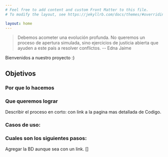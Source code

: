 ```yaml
---
# Feel free to add content and custom Front Matter to this file.
# To modify the layout, see https://jekyllrb.com/docs/themes/#overriding-theme-defaults

layout: home
---
```

> Debemos acometer una evolución profunda. No queremos un proceso de apertura simulada, sino ejercicios de justicia abierta que ayuden a este país a resolver conflictos. -- Edna Jaime


Bienvenidos a nuestro proyecto :)


## Objetivos


### Por que lo hacemos


### Que queremos lograr


Describir el proceso en corto: con link a la pagina mas detallada de Codigo.

### Casos de uso:

### Cuales son los siguientes pasos:

Agregar la BD aunque sea con un link. []
